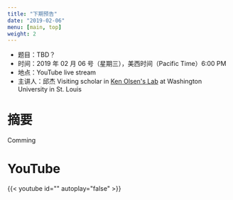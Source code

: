 ```yaml
---
title: "下期预告"
date: "2019-02-06"
menu: [main, top]
weight: 2
---
```



- 题目：TBD？
- 时间：2019 年 02 月 06 号（星期三），美西时间（Pacific Time）6:00 PM
- 地点：YouTube live stream 
- 主讲人：邱杰 Visiting scholar in [Ken Olsen's Lab](https://pages.wustl.edu/olsen) at Washington University in St. Louis 



# 摘要

Comming

# YouTube

{{< youtube id="" autoplay="false" >}}


